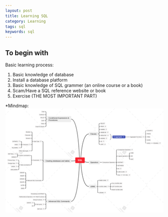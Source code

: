 ```yaml
---
layout: post
title: Learning SQL 
category: Learning
tags: sql
keywords: sql
---
```


## To begin with ##

Basic learning process:
1. Basic knowledge of database
2. Install a database platform
3. Basic knowledge of SQL grammer (an online course or a book)
4. Scam/Have a SQL reference website or book
5. Exercise (THE MOST IMPORTANT PART)

*Mindmap:
![](/public/img/database/SQL.png)

